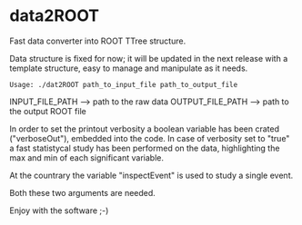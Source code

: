 # data2ROOT
Fast data converter into ROOT TTree structure.

Data structure is fixed for now; it will be updated in the next release with a template structure, easy to manage and manipulate as it needs.
    
    Usage: ./dat2ROOT path_to_input_file path_to_output_file
    
INPUT_FILE_PATH --> path to the raw data
OUTPUT_FILE_PATH --> path to the output ROOT file

In order to set the printout verbosity a boolean variable has been crated ("verboseOut"), embedded into the code.
In case of verbosity set to "true" a fast statistycal study has been performed on the data, highlighting the max and min of each significant variable.

At the countrary the variable "inspectEvent" is used to study a single event.


Both these two arguments are needed.

Enjoy with the software ;-)
